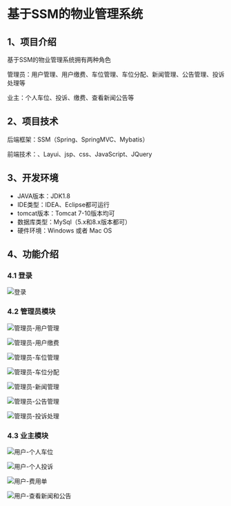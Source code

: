 # 基于SSM的物业管理系统



## 1、项目介绍

基于SSM的物业管理系统拥有两种角色

管理员：用户管理、用户缴费、车位管理、车位分配、新闻管理、公告管理、投诉处理等

业主：个人车位、投诉、缴费、查看新闻公告等


## 2、项目技术

后端框架：SSM（Spring、SpringMVC、Mybatis）

前端技术：、Layui、jsp、css、JavaScript、JQuery

## 3、开发环境

- JAVA版本：JDK1.8
- IDE类型：IDEA、Eclipse都可运行
- tomcat版本：Tomcat 7-10版本均可
- 数据库类型：MySql（5.x和8.x版本都可） 
- 硬件环境：Windows 或者 Mac OS


## 4、功能介绍

### 4.1 登录

![登录](https://project-images-1256969109.cos.ap-chongqing.myqcloud.com/Typora-Images/202208092222258.jpg)

### 4.2 管理员模块

![管理员-用户管理](https://project-images-1256969109.cos.ap-chongqing.myqcloud.com/Typora-Images/202208092222373.jpg)

![管理员-用户缴费](https://project-images-1256969109.cos.ap-chongqing.myqcloud.com/Typora-Images/202208092222331.jpg)

![管理员-车位管理](https://project-images-1256969109.cos.ap-chongqing.myqcloud.com/Typora-Images/202208092222367.jpg)

![管理员-车位分配](https://project-images-1256969109.cos.ap-chongqing.myqcloud.com/Typora-Images/202208092222835.jpg)

![管理员-新闻管理](https://project-images-1256969109.cos.ap-chongqing.myqcloud.com/Typora-Images/202208092222837.jpg)

![管理员-公告管理](https://project-images-1256969109.cos.ap-chongqing.myqcloud.com/Typora-Images/202208092222721.jpg)

![管理员-投诉处理](https://project-images-1256969109.cos.ap-chongqing.myqcloud.com/Typora-Images/202208092222253.jpg)

### 4.3 业主模块

![用户-个人车位](https://project-images-1256969109.cos.ap-chongqing.myqcloud.com/Typora-Images/202208092222352.jpg)

![用户-个人投诉](https://project-images-1256969109.cos.ap-chongqing.myqcloud.com/Typora-Images/202208092223237.jpg)

![用户-费用单](https://project-images-1256969109.cos.ap-chongqing.myqcloud.com/Typora-Images/202208092223321.jpg)

![用户-查看新闻和公告](https://project-images-1256969109.cos.ap-chongqing.myqcloud.com/Typora-Images/202208092223773.jpg)



